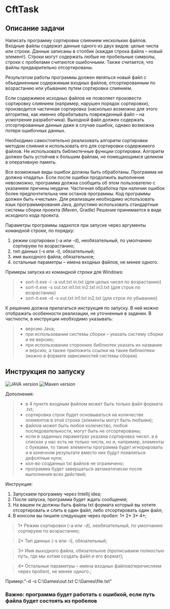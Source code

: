 # CftTask

## Описание задачи
Написать программу сортировки слиянием нескольких файлов.
Входные файлы содержат данные одного из двух видов: целые числа или строки. Данные записаны
в столбик (каждая строка файла – новый элемент). Строки могут содержать любые не пробельные
символы, строки с пробелами считаются ошибочными. Также считается, что файлы предварительно
отсортированы.

Результатом работы программы должен являться новый файл с объединенным содержимым
входных файлов, отсортированным по возрастанию или убыванию путем сортировки слиянием.

Если содержимое исходных файлов не позволяет произвести сортировку слиянием (например,
нарушен порядок сортировки), производится частичная сортировка (насколько возможно для этого
алгоритма, как именно обрабатывать поврежденный файл – на усмотрение разработчика).
Выходной файл должен содержать отсортированные данные даже в случае ошибок, однако
возможна потеря ошибочных данных.

Необходимо самостоятельно реализовать алгоритм сортировки методом слияния и использовать
его для сортировки содержимого файлов. Не использовать библиотечные функции сортировки.
Алгоритм должен быть устойчив к большим файлам, не помещающимся целиком в оперативную
память.

Все возможные виды ошибок должны быть обработаны. Программа не должна «падать». Если
после ошибки продолжить выполнение невозможно, программа должна сообщить об этом
пользователю с указанием причины неудачи. Частичная обработка при наличии ошибок более
предпочтительна чем останов программы. Код программы должен быть «чистым».
Для реализации необходимо использовать язык программирования Java, допустимо использовать
стандартные системы сборки проекта (Maven, Gradle)
Решение принимается в виде исходного кода проекта.

Параметры программы задаются при запуске через аргументы командной строки, по порядку:
1. режим сортировки (-a или -d), необязательный, по умолчанию сортируем по возрастанию;
2. тип данных (-s или -i), обязательный;
3. имя выходного файла, обязательное;
4. остальные параметры – имена входных файлов, не менее одного.

Примеры запуска из командной строки для Windows:
>- sort-it.exe -i -a out.txt in.txt (для целых чисел по возрастанию)
>- sort-it.exe -s out.txt in1.txt in2.txt in3.txt (для строк по возрастанию)
>- sort-it.exe -d -s out.txt in1.txt in2.txt (для строк по убыванию)

К решению должна прилагаться инструкция по запуску. В ней можно отображать особенности
реализации, не уточненные в задании. В частности, в инструкции необходимо указывать:
>- версию Java;
>- при использовании системы сборки – указать систему сборки и ее версию;
>- при использовании сторонних библиотек указать их название и версию, а также приложить
ссылки на такие библиотеки (можно в формате зависимостей системы сборки).

## Инструкция по запуску
![JAVA version](https://img.shields.io/static/v1?label=Java&message=1.8&color=orange)
![Maven version](https://img.shields.io/badge/maven-4.0.0-blue)

Дополнения:
>- в 4 пункте входным файлом может быть только файл формата .txt;
>- cортировка строк будет основываться на количестве элементов в этой строке (элементы могут быть любыми);
>- файлов может быть любое количество, любой последовательности, могут быть не отсортированы;
>- если в заданных параметрах указана сортировка чисел. а в списках у нас 
есть не только числа, но и, например, элементы с буквами, то такие элементы программа будет 
игнорировать и в конечном результате вместо них будут появляться дефолтные нули;
>- кол-во созданных txt файлов не ограничено;
>- программа будет завершаться автоматически после выполнения всех действий;
>
Инструкция:
1. Запускаем программу через Intellij idea;
2. После запуска, программа будет ждать сообщения;
3. На вашем пк должны быть файлы txt формата который вы хотите отсортировать и слить в один файл, либо отсортировать один файл;
4. В консоли вы пишите следующее через пробел: 1* 2* 3* 4*;
   
>1* Режим сортировки (-a или -d), необязательный, по умолчанию сортируем по возрастанию;

>2* Тип данных (-s или -i), обязательный;

>3* Имя выходного файла, обязательное (прописываем полностью путь, где мы хотим создать файл и его формат);

>4* Остальные параметры – имена входных файлов(перечисляем через пробел), не менее одного.;

Пример:"-d -s C:\\Games\\out.txt C:\\Games\\file.txt"
### Важно: программа будет работать с ошибкой, если путь файла будет состоять из пробелов

